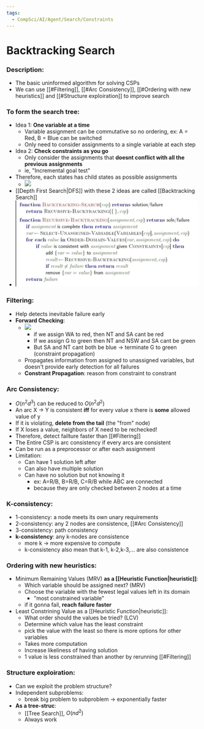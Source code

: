 ```yaml
---
tags:
  - CompSci/AI/Agent/Search/Constraints
---
```

# Backtracking Search
### Description:
- The basic uninformed algorithm for solving CSPs
- We can use [[#Filtering]], [[#Arc Consistency]], [[#Ordering with new heuristics]] and [[#Structure exploiration]] to improve search
### To form the search tree:
- Idea 1: **One variable at a time**
	- Variable assignment can be commutative so no ordering, ex: A = Red, B = Blue can be switched
	- Only need to consider assignments to a single variable at each step
- Idea 2: **Check constraints as you go**
	- Only consider the assignments that **doesnt conflict with all the previous assignments**
	- ie, "Incremental goal test"
- Therefore, each states has child states as possible assignments
	- ![](https://slideplayer.com/slide/10791455/38/images/20/Backtracking+example+Part+of+the+search+tree+generated+by+simple+backtracking+for+the+map-coloring+problem..jpg)
- [[Depth First Search|DFS]] with these 2 ideas are called [[Backtracking Search]]
- ![](backtrack.png)

### Filtering:
- Help detects inevitable failure early
- **Forward Checking**:
	- ![](https://slideplayer.com/slide/8968662/27/images/32/Early+detection+of+failure%3A+Forward+checking.jpg)
		- if we assign WA to red, then NT and SA cant be red
		- If we assign G to green then NT and NSW and SA cant be green
		- But SA and NT cant both be blue -> terminate G to green (constraint propagation)
	- Propagates information from assigned to unassigned variables, but doesn't provide early detection for all failures
	- **Constrant Propagation**: reason from constraint to constrant
### Arc Consistency:
- $O(n^2d^3)$ can be reduced to $O(n^2d^2)$
- An arc X → Y is consistent **iff** for every value x there is **some** allowed value of y
- If it is violating, **delete from the tail** (the "from" node)
- If X loses a value, neighbors of X need to be rechecked!
- Therefore, detect failture faster than [[#Filtering]]
- The Entire CSP is arc consistency if every arcs are consistent
- Can be run as a preprocessor or after each assignment  
- Limitation:
	- Can have 1 solution left after
	- Can also have multiple solution
	- Can have no solution but not knowing it
		- ex: A=R/B, B=R/B, C=R/B while ABC are connected
		- because they are only checked between 2 nodes at a time
### K-consistency:
- 1-consistency: a node meets its own unary requirements
- 2-consistency: any 2 nodes are consistence, [[#Arc Consistency]]
- 3-consistency: path consistency
- **k-consistency**: any k-nodes are consistence
	- more k -> more expensive to compute
	- k-consistency also mean that k-1, k-2,k-3,... are also consistence
### Ordering with new heuristics:
- Minimum Remaining Values (MRV) **as a [[Heuristic Function|heuristic]]**:
	- Which variable should be assigned next? (MRV)
	- Choose the variable with the fewest legal values left in its domain
		- "most constrained variable"
	- if it gonna fail, **reach failure faster**
- Least Constrining Value as a [[Heuristic Function|heuristic]]:
	- What order should the values be tried? (LCV)
	- Determine which value has the least constraint
	- pick the value with the least so there is more options for other variables
	- Takes more computation
	- Increase likeliness of having solution
	- 1 value is less constrained than another by rerunning [[#Filtering]] 
### Structure exploiration:
- Can we exploit the problem structure?
- Independent subproblems:
	- break big problem to subproblem -> exponentially faster
- **As a tree-struc**:
	- [[Tree Search]], $O(nd^2)$
	- Always work